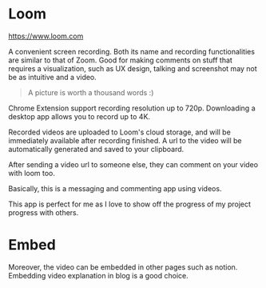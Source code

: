 # Loom
https://www.loom.com

A convenient screen recording. 
Both its name and recording functionalities are similar to that of Zoom.
Good for making comments on stuff that requires a visualization, such as UX design, talking and screenshot may not be as intuitive and a video.

> A picture is worth a thousand words :)

Chrome Extension support recording resolution up to 720p.
Downloading a desktop app allows you to record up to 4K.

Recorded videos are uploaded to Loom's cloud storage, and will be immediately available after recording finished. A url to the video will be automatically generated and saved to your clipboard.

After sending a video url to someone else, they can comment on your video with loom too.

Basically, this is a messaging and commenting app using videos.

This app is perfect for me as I love to show off the progress of my project progress with others.

# Embed
Moreover, the video can be embedded in other pages such as notion.
Embedding video explanation in blog is a good choice.